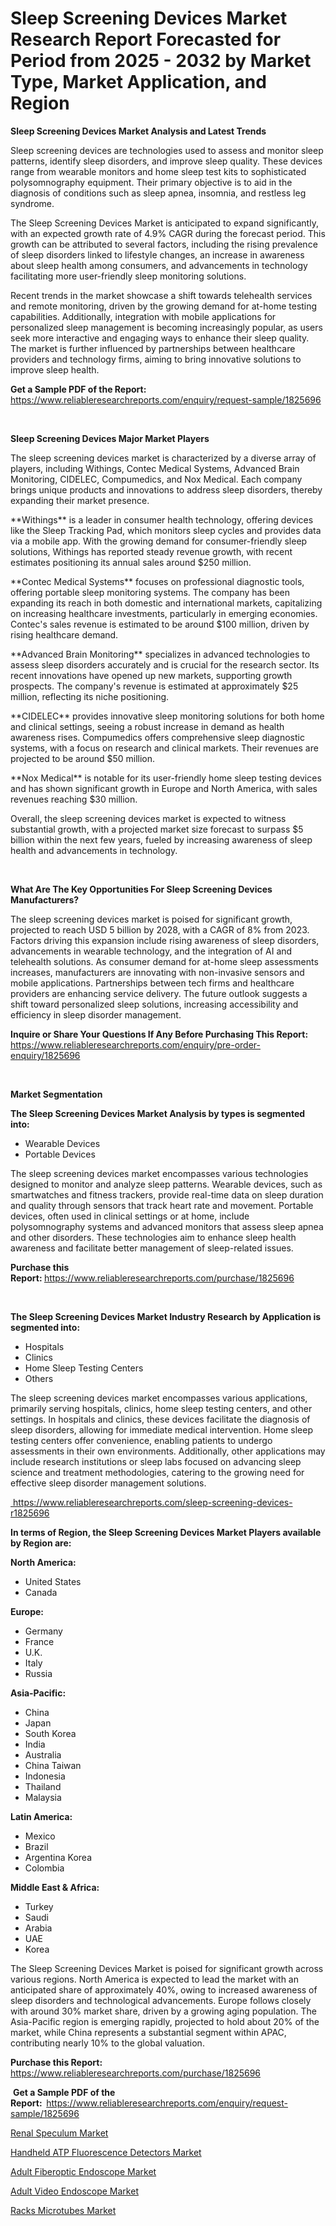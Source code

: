 <p><h1>Sleep Screening Devices Market Research Report Forecasted for Period from 2025 -  2032 by Market Type, Market Application, and Region</h1></p><p><strong>Sleep Screening Devices Market Analysis and Latest Trends</strong></p>
<p><p>Sleep screening devices are technologies used to assess and monitor sleep patterns, identify sleep disorders, and improve sleep quality. These devices range from wearable monitors and home sleep test kits to sophisticated polysomnography equipment. Their primary objective is to aid in the diagnosis of conditions such as sleep apnea, insomnia, and restless leg syndrome.</p><p>The Sleep Screening Devices Market is anticipated to expand significantly, with an expected growth rate of 4.9% CAGR during the forecast period. This growth can be attributed to several factors, including the rising prevalence of sleep disorders linked to lifestyle changes, an increase in awareness about sleep health among consumers, and advancements in technology facilitating more user-friendly sleep monitoring solutions.</p><p>Recent trends in the market showcase a shift towards telehealth services and remote monitoring, driven by the growing demand for at-home testing capabilities. Additionally, integration with mobile applications for personalized sleep management is becoming increasingly popular, as users seek more interactive and engaging ways to enhance their sleep quality. The market is further influenced by partnerships between healthcare providers and technology firms, aiming to bring innovative solutions to improve sleep health.</p></p>
<p><strong>Get a Sample PDF of the Report:&nbsp;</strong> <a href="https://www.reliableresearchreports.com/enquiry/request-sample/1825696?utm_campaign=121&utm_medium=2&utm_source=Github&utm_content=ia&utm_term=05032025&utm_id=sleep-screening-devices">https://www.reliableresearchreports.com/enquiry/request-sample/1825696</a></p>
<p>&nbsp;</p>
<p><strong>Sleep Screening Devices Major Market Players</strong></p>
<p><p>The sleep screening devices market is characterized by a diverse array of players, including Withings, Contec Medical Systems, Advanced Brain Monitoring, CIDELEC, Compumedics, and Nox Medical. Each company brings unique products and innovations to address sleep disorders, thereby expanding their market presence.</p><p>**Withings** is a leader in consumer health technology, offering devices like the Sleep Tracking Pad, which monitors sleep cycles and provides data via a mobile app. With the growing demand for consumer-friendly sleep solutions, Withings has reported steady revenue growth, with recent estimates positioning its annual sales around $250 million.</p><p>**Contec Medical Systems** focuses on professional diagnostic tools, offering portable sleep monitoring systems. The company has been expanding its reach in both domestic and international markets, capitalizing on increasing healthcare investments, particularly in emerging economies. Contec's sales revenue is estimated to be around $100 million, driven by rising healthcare demand.</p><p>**Advanced Brain Monitoring** specializes in advanced technologies to assess sleep disorders accurately and is crucial for the research sector. Its recent innovations have opened up new markets, supporting growth prospects. The company's revenue is estimated at approximately $25 million, reflecting its niche positioning.</p><p>**CIDELEC** provides innovative sleep monitoring solutions for both home and clinical settings, seeing a robust increase in demand as health awareness rises. Compumedics offers comprehensive sleep diagnostic systems, with a focus on research and clinical markets. Their revenues are projected to be around $50 million.</p><p>**Nox Medical** is notable for its user-friendly home sleep testing devices and has shown significant growth in Europe and North America, with sales revenues reaching $30 million.</p><p>Overall, the sleep screening devices market is expected to witness substantial growth, with a projected market size forecast to surpass $5 billion within the next few years, fueled by increasing awareness of sleep health and advancements in technology.</p></p>
<p>&nbsp;</p>
<p><strong>What Are The Key Opportunities For Sleep Screening Devices Manufacturers?</strong></p>
<p><p>The sleep screening devices market is poised for significant growth, projected to reach USD 5 billion by 2028, with a CAGR of 8% from 2023. Factors driving this expansion include rising awareness of sleep disorders, advancements in wearable technology, and the integration of AI and telehealth solutions. As consumer demand for at-home sleep assessments increases, manufacturers are innovating with non-invasive sensors and mobile applications. Partnerships between tech firms and healthcare providers are enhancing service delivery. The future outlook suggests a shift toward personalized sleep solutions, increasing accessibility and efficiency in sleep disorder management.</p></p>
<p><strong>Inquire or Share Your Questions If Any Before Purchasing This Report:</strong> <a href="https://www.reliableresearchreports.com/enquiry/pre-order-enquiry/1825696?utm_campaign=121&utm_medium=2&utm_source=Github&utm_content=ia&utm_term=05032025&utm_id=sleep-screening-devices">https://www.reliableresearchreports.com/enquiry/pre-order-enquiry/1825696</a></p>
<p>&nbsp;</p>
<p><strong>Market Segmentation</strong></p>
<p><strong>The Sleep Screening Devices Market Analysis by types is segmented into:</strong></p>
<p><ul><li>Wearable Devices</li><li>Portable Devices</li></ul></p>
<p><p>The sleep screening devices market encompasses various technologies designed to monitor and analyze sleep patterns. Wearable devices, such as smartwatches and fitness trackers, provide real-time data on sleep duration and quality through sensors that track heart rate and movement. Portable devices, often used in clinical settings or at home, include polysomnography systems and advanced monitors that assess sleep apnea and other disorders. These technologies aim to enhance sleep health awareness and facilitate better management of sleep-related issues.</p></p>
<p><strong>Purchase this Report:&nbsp;</strong><a href="https://www.reliableresearchreports.com/purchase/1825696?utm_campaign=121&utm_medium=2&utm_source=Github&utm_content=ia&utm_term=05032025&utm_id=sleep-screening-devices">https://www.reliableresearchreports.com/purchase/1825696</a></p>
<p>&nbsp;</p>
<p><strong>The Sleep Screening Devices Market Industry Research by Application is segmented into:</strong></p>
<p><ul><li>Hospitals</li><li>Clinics</li><li>Home Sleep Testing Centers</li><li>Others</li></ul></p>
<p><p>The sleep screening devices market encompasses various applications, primarily serving hospitals, clinics, home sleep testing centers, and other settings. In hospitals and clinics, these devices facilitate the diagnosis of sleep disorders, allowing for immediate medical intervention. Home sleep testing centers offer convenience, enabling patients to undergo assessments in their own environments. Additionally, other applications may include research institutions or sleep labs focused on advancing sleep science and treatment methodologies, catering to the growing need for effective sleep disorder management solutions.</p></p>
<p><a href="https://www.reliableresearchreports.com/sleep-screening-devices-r1825696?utm_campaign=121&utm_medium=2&utm_source=Github&utm_content=ia&utm_term=05032025&utm_id=sleep-screening-devices">&nbsp;https://www.reliableresearchreports.com/sleep-screening-devices-r1825696</a></p>
<p><strong>In terms of Region, the Sleep Screening Devices Market Players available by Region are:</strong></p>
<p>
    <p> <strong> North America: </strong>
        <ul>
            <li>United States</li>
            <li>Canada</li>
        </ul>
        </p> 
    <p> <strong> Europe: </strong>
        <ul>
            <li>Germany</li>
            <li>France</li>
            <li>U.K.</li>
            <li>Italy</li>
            <li>Russia</li>
        </ul>
        </p> 
    <p> <strong> Asia-Pacific: </strong>
        <ul>
            <li>China</li>
            <li>Japan</li>
            <li>South Korea</li>
            <li>India</li>
            <li>Australia</li>
            <li>China Taiwan</li>
            <li>Indonesia</li>
            <li>Thailand</li>
            <li>Malaysia</li>
        </ul>
        </p> 
    <p> <strong> Latin America: </strong>
        <ul>
            <li>Mexico</li>
            <li>Brazil</li>
            <li>Argentina Korea</li>
            <li>Colombia</li>
        </ul>
        </p> 
    <p> <strong> Middle East & Africa: </strong>
        <ul>
            <li>Turkey</li>
            <li>Saudi</li>
            <li>Arabia</li>
            <li>UAE</li>
            <li>Korea</li>
        </ul>
    </p>
    </p>
<p><p>The Sleep Screening Devices Market is poised for significant growth across various regions. North America is expected to lead the market with an anticipated share of approximately 40%, owing to increased awareness of sleep disorders and technological advancements. Europe follows closely with around 30% market share, driven by a growing aging population. The Asia-Pacific region is emerging rapidly, projected to hold about 20% of the market, while China represents a substantial segment within APAC, contributing nearly 10% to the global valuation.</p></p>
<p><strong>Purchase this Report: </strong><a href="https://www.reliableresearchreports.com/purchase/1825696?utm_campaign=121&utm_medium=2&utm_source=Github&utm_content=ia&utm_term=05032025&utm_id=sleep-screening-devices">https://www.reliableresearchreports.com/purchase/1825696</a></p>
<p>&nbsp;<strong>Get a Sample PDF of the Report:&nbsp;&nbsp;</strong><a href="https://www.reliableresearchreports.com/enquiry/request-sample/1825696?utm_campaign=121&utm_medium=2&utm_source=Github&utm_content=ia&utm_term=05032025&utm_id=sleep-screening-devices">https://www.reliableresearchreports.com/enquiry/request-sample/1825696</a></p>
<p><strong></strong></p>
<p><p><a href="https://github.com/mudgeadamsvx/Market-Research-Report-List-1/blob/main/renal-speculum-market.md?utm_campaign=121&utm_medium=2&utm_source=Github&utm_content=ia&utm_term=05032025&utm_id=sleep-screening-devices">Renal Speculum Market</a></p><p><a href="https://github.com/sutrejaron/Market-Research-Report-List-1/blob/main/handheld-atp-fluorescence-detectors-market.md?utm_campaign=121&utm_medium=2&utm_source=Github&utm_content=ia&utm_term=05032025&utm_id=sleep-screening-devices">Handheld ATP Fluorescence Detectors Market</a></p><p><a href="https://github.com/kukolkasimo5/Market-Research-Report-List-1/blob/main/adult-fiberoptic-endoscope-market.md?utm_campaign=121&utm_medium=2&utm_source=Github&utm_content=ia&utm_term=05032025&utm_id=sleep-screening-devices">Adult Fiberoptic Endoscope Market</a></p><p><a href="https://github.com/beyeagamizjp/Market-Research-Report-List-1/blob/main/adult-video-endoscope-market.md?utm_campaign=121&utm_medium=2&utm_source=Github&utm_content=ia&utm_term=05032025&utm_id=sleep-screening-devices">Adult Video Endoscope Market</a></p><p><a href="https://github.com/baatetoshda/Market-Research-Report-List-1/blob/main/racks-microtubes-market.md?utm_campaign=121&utm_medium=2&utm_source=Github&utm_content=ia&utm_term=05032025&utm_id=sleep-screening-devices">Racks Microtubes Market</a></p></p>